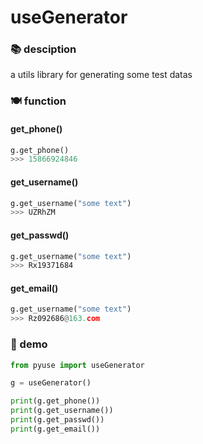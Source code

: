 # useGenerator

### 📚 desciption

a utils library for generating some test datas

### 🍽️ function

#### get_phone()

```python
g.get_phone()
>>> 15866924846
```

#### get_username()

```python
g.get_username("some text")
>>> UZRhZM
```

#### get_passwd()

```python
g.get_username("some text")
>>> Rx19371684
```

#### get_email()

```python
g.get_username("some text")
>>> Rz092686@163.com
```

### 🎐 demo

```python
from pyuse import useGenerator

g = useGenerator()

print(g.get_phone())
print(g.get_username())
print(g.get_passwd())
print(g.get_email())
```
